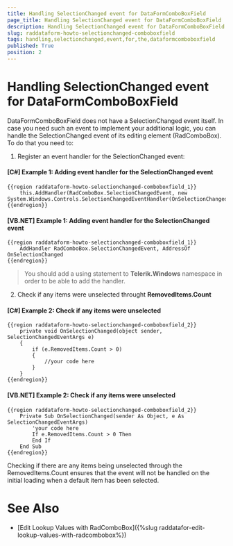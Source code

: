 ```yaml
---
title: Handling SelectionChanged event for DataFormComboBoxField
page_title: Handling SelectionChanged event for DataFormComboBoxField
description: Handling SelectionChanged event for DataFormComboBoxField
slug: raddataform-howto-selectionchanged-comboboxfield
tags: handling,selectionchanged,event,for,the,dataformcomboboxfield
published: True
position: 2
---
```


# Handling SelectionChanged event for DataFormComboBoxField

DataFormComboBoxField does not have a SelectionChanged event itself. In case you need such an event to implement your additional logic, you can handle the SelectionChanged event of its editing element (RadComboBox). To do that you need to:

1) Register an event handler for the SelectionChanged event:

#### __[C#] Example 1: Adding event handler for the SelectionChanged event__

	{{region raddataform-howto-selectionchanged-comboboxfield_1}}
	    this.AddHandler(RadComboBox.SelectionChangedEvent, new System.Windows.Controls.SelectionChangedEventHandler(OnSelectionChanged));
	{{endregion}}

#### __[VB.NET] Example 1: Adding event handler for the SelectionChanged event__

	{{region raddataform-howto-selectionchanged-comboboxfield_1}}
	    AddHandler RadComboBox.SelectionChangedEvent, AddressOf OnSelectionChanged
	{{endregion}}

>You should add a using statement to __Telerik.Windows__ namespace in order to be able to add the handler.

2) Check if any items were unselected throught __RemovedItems.Count__

#### __[C#] Example 2: Check if any items were unselected__

	{{region raddataform-howto-selectionchanged-comboboxfield_2}}
	    private void OnSelectionChanged(object sender, SelectionChangedEventArgs e)
	    {
	        if (e.RemovedItems.Count > 0)
	        {
	            //your code here
	        }
	    }
	{{endregion}}

#### __[VB.NET] Example 2: Check if any items were unselected__

	{{region raddataform-howto-selectionchanged-comboboxfield_2}}
	    Private Sub OnSelectionChanged(sender As Object, e As SelectionChangedEventArgs)
            'your code here
            If e.RemovedItems.Count > 0 Then
            End If
        End Sub
	{{endregion}}

Checking if there are any items being unselected through the RemovedItems.Count ensures that the event will not be handled on the initial loading when a default item has been selected. 

# See Also

 * [Edit Lookup Values with RadComboBox]({%slug raddatafor-edit-lookup-values-with-radcombobox%})
